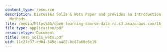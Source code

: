 ```yaml
---
content_type: resource
description: Discusses Solis & Wets Paper and provides an Introduction to Sampling
  Methods.
file: /media/https%3A/open-learning-course-data-rc.s3.amazonaws.com/15-099-readings-in-optimization-fall-2003/11c27c87ad84545ea4858c87a60c6e19_ses5_solis_wets.pdf
file_type: application/pdf
resourcetype: Document
title: ses5_solis_wets.pdf
uid: 11c27c87-ad84-545e-a485-8c87a60c6e19
---
```

